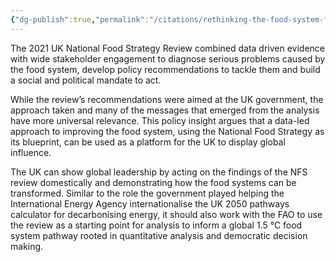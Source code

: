 ```yaml
---
{"dg-publish":true,"permalink":"/citations/rethinking-the-food-system-for-health-climate-and-nature-green-alliance/","created":"2025-10-01T13:59:40.979+01:00","updated":"2025-10-01T13:59:41.037+01:00"}
---
```


The 2021 UK National Food Strategy Review combined data driven evidence with wide stakeholder engagement to diagnose serious problems caused by the food system, develop policy recommendations to tackle them and build a social and political mandate to act. 

While the review’s recommendations were aimed at the UK government, the approach taken and many of the messages that emerged from the analysis have more universal relevance. This policy insight argues that a data-led approach to improving the food system, using the National Food Strategy as its blueprint, can be used as a platform for the UK to display global influence.   

The UK can show global leadership by acting on the findings of the NFS review domestically and demonstrating how the food systems can be transformed. Similar to the role the government played helping the International Energy Agency internationalise the UK 2050 pathways calculator for decarbonising energy, it should also work with the FAO to use the review as a starting point for analysis to inform a global 1.5 °C food system pathway rooted in quantitative analysis and democratic decision making.